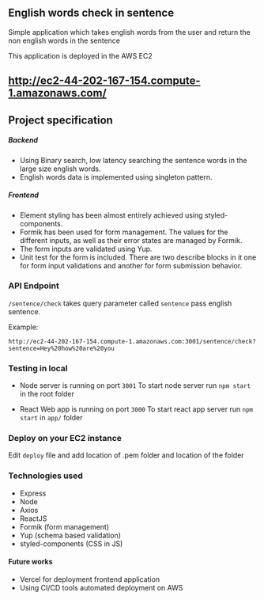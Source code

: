 ## English words check in sentence 

Simple application which takes english words from the user and return the non english words in the sentence

This application is deployed in the AWS EC2 
## http://ec2-44-202-167-154.compute-1.amazonaws.com/

## Project specification

##### Backend

- Using Binary search, low latency searching the sentence words in the large size english words.
- English words data is implemented using singleton pattern.


##### Frontend
- Element styling has been almost entirely achieved using styled-components.
- Formik has been used for form management. The values for the different inputs, as well as their error states are managed by Formik.
- The form inputs are validated using Yup.
- Unit test for the form is included. There are two describe blocks in it one for form input validations and another for form submission behavior.
  

### API Endpoint

`/sentence/check` takes query parameter called `sentence` pass english sentence.

Example:

```
http://ec2-44-202-167-154.compute-1.amazonaws.com:3001/sentence/check?sentence=Hey%20how%20are%20you
```

### Testing in local

- Node server is running on port `3001`
To start node server run `npm start` in the root folder

- React Web app is running on port `3000`
To start react app server run `npm start` in `app/` folder

### Deploy on your EC2 instance

Edit `deploy` file and add location of .pem folder and location of the folder

### Technologies used

- Express
- Node
- Axios 
- ReactJS 
- Formik (form management)
- Yup (schema based validation)
- styled-components (CSS in JS)


#### Future works

- Vercel for deployment frontend application
- Using CI/CD tools automated deployment on AWS
